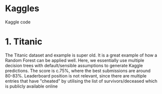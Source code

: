 # Kaggles
Kaggle code

# 1. Titanic

The Titanic dataset and example is super old. It is a great example of how a Random Forest can be applied well. Here, we essentially use multiple decision trees with default/sensible assumptions to generate Kaggle predictions. The score is c.75%, where the best submissions are around 80-83%. Leaderboard position is not relevant, since there are multiple entries that have "cheated" by utilising the list of survivors/deceased which is publicly available online
